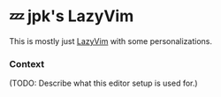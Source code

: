 # 💤 jpk's LazyVim

This is mostly just [LazyVim](https://github.com/LazyVim/LazyVim) with some
personalizations.

### Context

(TODO: Describe what this editor setup is used for.)
